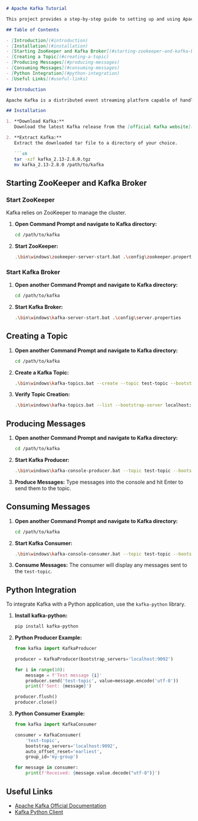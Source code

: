 ```markdown
# Apache Kafka Tutorial

This project provides a step-by-step guide to setting up and using Apache Kafka for basic message streaming operations.

## Table of Contents

- [Introduction](#introduction)
- [Installation](#installation)
- [Starting ZooKeeper and Kafka Broker](#starting-zookeeper-and-kafka-broker)
- [Creating a Topic](#creating-a-topic)
- [Producing Messages](#producing-messages)
- [Consuming Messages](#consuming-messages)
- [Python Integration](#python-integration)
- [Useful Links](#useful-links)

## Introduction

Apache Kafka is a distributed event streaming platform capable of handling high-throughput, low-latency data transmission. It is used for building real-time data pipelines and streaming applications.

## Installation

1. **Download Kafka:**
   Download the latest Kafka release from the [official Kafka website](https://kafka.apache.org/downloads).

2. **Extract Kafka:**
   Extract the downloaded tar file to a directory of your choice.

   ```sh
   tar -xzf kafka_2.13-2.8.0.tgz
   mv kafka_2.13-2.8.0 /path/to/kafka
   ```

## Starting ZooKeeper and Kafka Broker

### Start ZooKeeper

Kafka relies on ZooKeeper to manage the cluster.

1. **Open Command Prompt and navigate to Kafka directory:**

   ```sh
   cd /path/to/kafka
   ```

2. **Start ZooKeeper:**

   ```sh
   .\bin\windows\zookeeper-server-start.bat .\config\zookeeper.properties
   ```

### Start Kafka Broker

1. **Open another Command Prompt and navigate to Kafka directory:**

   ```sh
   cd /path/to/kafka
   ```

2. **Start Kafka Broker:**

   ```sh
   .\bin\windows\kafka-server-start.bat .\config\server.properties
   ```

## Creating a Topic

1. **Open another Command Prompt and navigate to Kafka directory:**

   ```sh
   cd /path/to/kafka
   ```

2. **Create a Kafka Topic:**

   ```sh
   .\bin\windows\kafka-topics.bat --create --topic test-topic --bootstrap-server localhost:9092 --replication-factor 1 --partitions 1
   ```

3. **Verify Topic Creation:**

   ```sh
   .\bin\windows\kafka-topics.bat --list --bootstrap-server localhost:9092
   ```

## Producing Messages

1. **Open another Command Prompt and navigate to Kafka directory:**

   ```sh
   cd /path/to/kafka
   ```

2. **Start Kafka Producer:**

   ```sh
   .\bin\windows\kafka-console-producer.bat --topic test-topic --bootstrap-server localhost:9092
   ```

3. **Produce Messages:**
   Type messages into the console and hit Enter to send them to the topic.

## Consuming Messages

1. **Open another Command Prompt and navigate to Kafka directory:**

   ```sh
   cd /path/to/kafka
   ```

2. **Start Kafka Consumer:**

   ```sh
   .\bin\windows\kafka-console-consumer.bat --topic test-topic --bootstrap-server localhost:9092 --from-beginning
   ```

3. **Consume Messages:**
   The consumer will display any messages sent to the `test-topic`.

## Python Integration

To integrate Kafka with a Python application, use the `kafka-python` library.

1. **Install kafka-python:**

   ```sh
   pip install kafka-python
   ```

2. **Python Producer Example:**

   ```python
   from kafka import KafkaProducer

   producer = KafkaProducer(bootstrap_servers='localhost:9092')

   for i in range(10):
       message = f'Test message {i}'
       producer.send('test-topic', value=message.encode('utf-8'))
       print(f'Sent: {message}')

   producer.flush()
   producer.close()
   ```

3. **Python Consumer Example:**

   ```python
   from kafka import KafkaConsumer

   consumer = KafkaConsumer(
       'test-topic',
       bootstrap_servers='localhost:9092',
       auto_offset_reset='earliest',
       group_id='my-group')

   for message in consumer:
       print(f'Received: {message.value.decode("utf-8")}')
   ```

## Useful Links

- [Apache Kafka Official Documentation](https://kafka.apache.org/documentation/)
- [Kafka Python Client](https://github.com/dpkp/kafka-python)
 